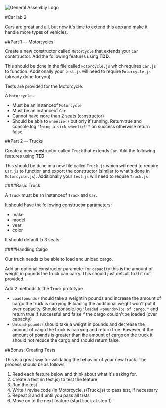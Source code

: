 ![General Assembly Logo](http://i.imgur.com/ke8USTq.png)

#Car lab 2

Cars are great and all, but now it's time to extend this app and make it handle more types of vehicles.

##Part 1 -- Motorcycles

Create a new constructor called `Motorcycle` that extends your `Car` contstructor. Add the following features using **TDD**.

This should be done in the file called `Motorcycle.js` which requires `Car.js` to function. Additionally your `test.js` will need to require `Motorcycle.js` (already done for you).

Tests are provided for the Motorcycle.

A `Motorcycle`...

* Must be an instanceof `Motorcycle`
* Must be an instanceof `Car`
* Cannot have more than 2 seats (constructor)
* Should be able to `wheelie()` but only if running. Return true and console.log `"Doing a sick wheelie!!"` on success otherwise return false.

##Part 2 -- Trucks

Create a new constructor called `Truck` that extends `Car`. Add the following features using **TDD**

This should be done in a new file called `Truck.js` which will need to require `Car.js` to function and export the constructor (similar to what's done in `Motorcycle.js`). Additionally your `test.js` will need to require `Truck.js`

####Basic Truck

A `Truck` must be an instanceof `Truck` and `Car`.

It should have the following constructor parameters:

* make
* model
* year
* color

It should default to 3 seats.

####Handling Cargo

Our truck needs to be able to load and unload cargo.

Add an optional constructor parameter for `capacity` this is the amount of weight in pounds the truck can carry. This should just default to 0 if not provided.

Add 2 methods to the `Truck` prototype.

* `Load(pounds)` should take a weight in pounds and increase the amount of cargo the truck is carrying IF loading the additional weight won't put it over capacity. Should console.log `"loaded <pounds>lbs of cargo."` and return true if successful and false if the cargo couldn't be loaded (over capacity)
* `Unload(pounds)` should take a weight in pounds and decrease the amount of cargo the truck is carrying and return true. However, if the amount of pounds is greater than the amount of cargo on the truck it should not reduce the cargo and should return false.


##Bonus: Creating Tests

This is a great way for validating the behavior of your new Truck. The process should be as follows

1. Read each feature below and think about what it's asking for.
2. Create a test (in test.js) to test the feature
3. Run the test
4. Write / revise code (in Motorcycle.js/Truck.js) to pass test, if necessary
5. Repeat 3 and 4 until you pass all tests
6. Move on to the next feature (start back at step 1)


